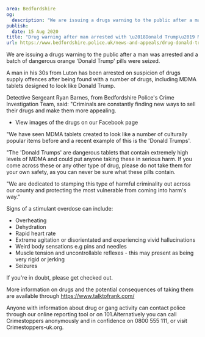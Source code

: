```yaml
area: Bedfordshire
og:
  description: "We are issuing a drugs warning to the public after a man was arrested and a batch of dangerous orange \u2018Donald Trump\u2019 pills were seized."
publish:
  date: 15 Aug 2020
title: "Drug warning after man arrested with \u2018Donald Trump\u2019 MDMA tablets"
url: https://www.bedfordshire.police.uk/news-and-appeals/drug-donald-trump-tablets-aug20
```

We are issuing a drugs warning to the public after a man was arrested and a batch of dangerous orange 'Donald Trump' pills were seized.

A man in his 30s from Luton has been arrested on suspicion of drugs supply offences after being found with a number of drugs, including MDMA tablets designed to look like Donald Trump.

Detective Sergeant Ryan Barnes, from Bedfordshire Police's Crime Investigation Team, said: "Criminals are constantly finding new ways to sell their drugs and make them more appealing.

 * View images of the drugs on our Facebook page

"We have seen MDMA tablets created to look like a number of culturally popular items before and a recent example of this is the 'Donald Trumps'.

"The 'Donald Trumps' are dangerous tablets that contain extremely high levels of MDMA and could put anyone taking these in serious harm. If you come across these or any other type of drug, please do not take them for your own safety, as you can never be sure what these pills contain.

"We are dedicated to stamping this type of harmful criminality out across our county and protecting the most vulnerable from coming into harm's way."

Signs of a stimulant overdose can include:

 * Overheating
 * Dehydration
 * Rapid heart rate
 * Extreme agitation or disorientated and experiencing vivid hallucinations
 * Weird body sensations e.g pins and needles
 * Muscle tension and uncontrollable reflexes - this may present as being very rigid or jerking
 * Seizures

If you're in doubt, please get checked out.

More information on drugs and the potential consequences of taking them are available through https://www.talktofrank.com/

Anyone with information about drug or gang activity can contact police through our online reporting tool or on 101.Alternatively you can call Crimestoppers anonymously and in confidence on 0800 555 111, or visit Crimestoppers-uk.org.

